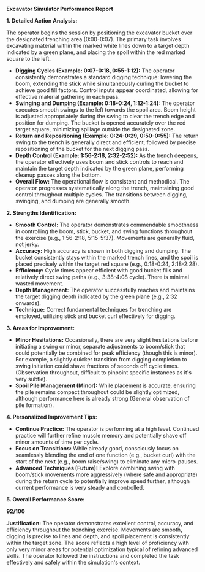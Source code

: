 **Excavator Simulator Performance Report**

**1. Detailed Action Analysis:**

The operator begins the session by positioning the excavator bucket over the designated trenching area (0:00-0:07). The primary task involves excavating material within the marked white lines down to a target depth indicated by a green plane, and placing the spoil within the red marked square to the left.

*   **Digging Cycles (Example: 0:07-0:18, 0:55-1:12):** The operator consistently demonstrates a standard digging technique: lowering the boom, extending the stick while simultaneously curling the bucket to achieve good fill factors. Control inputs appear coordinated, allowing for effective material gathering in each pass.
*   **Swinging and Dumping (Example: 0:18-0:24, 1:12-1:24):** The operator executes smooth swings to the left towards the spoil area. Boom height is adjusted appropriately during the swing to clear the trench edge and position for dumping. The bucket is opened accurately over the red target square, minimizing spillage outside the designated zone.
*   **Return and Repositioning (Example: 0:24-0:29, 0:50-0:55):** The return swing to the trench is generally direct and efficient, followed by precise repositioning of the bucket for the next digging pass.
*   **Depth Control (Example: 1:56-2:18, 2:32-2:52):** As the trench deepens, the operator effectively uses boom and stick controls to reach and maintain the target depth indicated by the green plane, performing cleanup passes along the bottom.
*   **Overall Flow:** The operational flow is consistent and methodical. The operator progresses systematically along the trench, maintaining good control throughout multiple cycles. The transitions between digging, swinging, and dumping are generally smooth.

**2. Strengths Identification:**

*   **Smooth Control:** The operator demonstrates commendable smoothness in controlling the boom, stick, bucket, and swing functions throughout the exercise (e.g., 1:56-2:18, 5:15-5:37). Movements are generally fluid, not jerky.
*   **Accuracy:** High accuracy is shown in both digging and dumping. The bucket consistently stays within the marked trench lines, and the spoil is placed precisely within the target red square (e.g., 0:18-0:24, 2:18-2:28).
*   **Efficiency:** Cycle times appear efficient with good bucket fills and relatively direct swing paths (e.g., 3:38-4:08 cycle). There is minimal wasted movement.
*   **Depth Management:** The operator successfully reaches and maintains the target digging depth indicated by the green plane (e.g., 2:32 onwards).
*   **Technique:** Correct fundamental techniques for trenching are employed, utilizing stick and bucket curl effectively for digging.

**3. Areas for Improvement:**

*   **Minor Hesitations:** Occasionally, there are very slight hesitations before initiating a swing or minor, separate adjustments to boom/stick that could potentially be combined for peak efficiency (though this is minor). For example, a slightly quicker transition from digging completion to swing initiation could shave fractions of seconds off cycle times. (Observation throughout, difficult to pinpoint specific instances as it's very subtle).
*   **Spoil Pile Management (Minor):** While placement is accurate, ensuring the pile remains compact throughout could be slightly optimized, although performance here is already strong (General observation of pile formation).

**4. Personalized Improvement Tips:**

*   **Continue Practice:** The operator is performing at a high level. Continued practice will further refine muscle memory and potentially shave off minor amounts of time per cycle.
*   **Focus on Transitions:** While already good, consciously focus on seamlessly blending the end of one function (e.g., bucket curl) with the start of the next (e.g., boom raise/swing) to eliminate any micro-pauses.
*   **Advanced Techniques (Future):** Explore combining swing with boom/stick movements more aggressively (where safe and appropriate) during the return cycle to potentially improve speed further, although current performance is very steady and controlled.

**5. Overall Performance Score:**

**92/100**

**Justification:** The operator demonstrates excellent control, accuracy, and efficiency throughout the trenching exercise. Movements are smooth, digging is precise to lines and depth, and spoil placement is consistently within the target zone. The score reflects a high level of proficiency with only very minor areas for potential optimization typical of refining advanced skills. The operator followed the instructions and completed the task effectively and safely within the simulation's context.